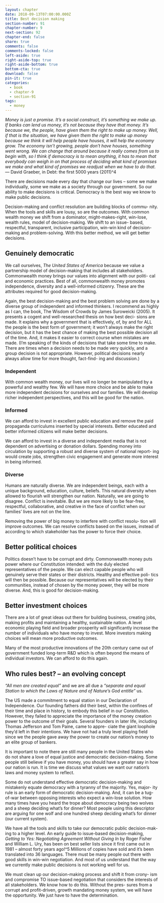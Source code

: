 ```yaml
---
layout: chapter
date: 2018-09-13T07:00:00.000Z
title: Best decision making
section-number: 91
chapter-number: 9
next-section: 92
chapter-end: false
share: true
comments: false
comments-locked: false
left-aside: true
right-aside-top: true
right-aside-bottom: true
bottom-cta: true
download: false
pin-it: true
categories:
  - book
  - chapter-9
  - section-91
tags:
  - money
---
```

_Money is just a promise. It’s a social construct, it’s something we make up. If
banks can lend us money, it’s not because they have that money. It’s because
we, the people, have given them the right to make up money. Well, if that
is the situation, we have given them the right to make up money because
we think it will help people have houses, it will help the economy grow. The
economy isn’t growing, people don’t have houses, something went wrong.
We can change that around because it really comes from us to begin with,
so I think if democracy is to mean anything, it has to mean that everybody
can weigh in on that process of deciding what kind of promises we make
and what kind of promises we readjust when we have to do that._  
— David Graeber, in Debt: the first 5000 years (2011)^4

There are decisions made every day that change our lives – some we
make individually, some we make as a society through our government.
So our ability to make decisions is critical. Democracy is the best way
we know to make public decisions.

Decision-making and conflict resolution are building blocks of commu-
nity. When the tools and skills are lousy, so are the outcomes. With
common wealth money we shift from a dominator, might-makes-right,
win-lose, wealth rules, model of decision-making. We shift to an issue-
based, respectful, transparent, inclusive participation, win-win kind of
decision-making and problem-solving. With this better method, we
will get better decisions.

## Genuinely democratic

We call ourselves, _The United States of America_ because we value a
partnership model of decision-making that includes all stakeholders.
Commonwealth money brings our values into alignment with our politi-
cal and economic practices. Best of all, commonwealth money promotes
independence, diversity and a well-informed citizenry. These are the
attributes required for good decision-making.

Again, the best decision-making and the best problem solving are done
by a diverse group of independent and informed thinkers. I recommend
as highly as I can, the book, The Wisdom of Crowds by James Suroweicki
(2005). It presents a cogent and well-researched thesis on how best deci-
sions are made. It explains why a government that is effectively, of, by
and for ALL the people is the best form of government; it won’t always
make the right decision, but it has the best chance of making the best
possible decision all of the time. And, it makes it easier to correct course
when mistakes are made. (I’m speaking of the kinds of decisions that
take some time to make. There are times when a decision needs to be
made very quickly, and a group decision is not appropriate. However,
political decisions nearly always allow time for more thought, fact-find-
ing and discussion.)

### Independent

With common wealth money, our lives will no longer be manipulated
by a powerful and wealthy few. We will have more choice and be able
to make more independent decisions for ourselves and our families. We
will develop richer independent perspectives, and this will be good for
the nation.

### Informed

We can afford to invest in excellent public education and remove the paid
propaganda curriculums inserted by special interests. Better educated
and better informed citizens will make better decisions.

We can afford to invest in a diverse and independent media that is not
dependent on advertising or donation dollars. Spending money into
circulation by supporting a robust and diverse system of national report-
ing would create jobs, strengthen civic engagement and generate more
interest in being informed.

### Diverse

Humans are naturally diverse. We are independent beings, each with a
unique background, education, culture, beliefs. This natural diversity
when allowed to flourish will strengthen our nation. Naturally, we are
going to disagree. Conflict is inevitable. But we are more likely to be
fear-free, respectful, collaborative, and creative in the face of conflict
when our families’ lives are not on the line.

Removing the power of big money to interfere with conflict resolu-
tion will improve outcomes. We can resolve conflicts based on the
issues, instead of according to which stakeholder has the power to force
their choice.

## Better political choices

Politics doesn’t have to be corrupt and dirty. Commonwealth money
puts power where our Constitution intended: with the duly elected
representatives of the people. We can elect capable people who will
genuinely serve their states or their districts. Healthy and effective poli-
tics will then be possible. Because our representatives will be elected by
their communities, instead of chosen by the money power, they will be
more diverse. And, this is good for decision-making.

## Better investment choices

There are a lot of great ideas out there for building business, creating
jobs, making profits and maintaining a healthy, sustainable nation. A
level economic playing field and broader prosperity will significantly
increase the number of individuals who have money to invest. More
investors making choices will mean more productive outcomes.

Many of the most productive innovations of the 20th century came
out of government funded long-term R&D which is often beyond the
means of individual investors. We can afford to do this again.

## Who rules best? – an evolving concept

_“All men are created equal”_ and we are all due a _“separate and equal Station
to which the Laws of Nature and of Nature’s God entitle”_ us.


The US made a commitment to equal station in our Declaration
of Independence. Our founding fathers did their best, within the
confines of their time and place in history, to embody this belief in our
Constitution. However, they failed to appreciate the importance of the
money creation power to the outcome of their goals. Several founders
in later life, including Thomas Jefferson and Tom Paine, came to appre-
ciate the giant loophole they’d left in their intentions. We have not had
a truly level playing field since we the people gave away the power to
create our nation’s money to an elite group of bankers.

It is important to note there are still many people in the United States
who do not share a love of equal justice and democratic decision-making.
Some people still believe if you have money, you should have a greater
say in how our nation is run. It is time we discuss what values we want
our nation’s laws and money system to reflect.

Some do not understand effective democratic decision-making and
mistakenly equate democracy with a tyranny of the majority. Yes, major-
ity rule is an early form of democratic decision-making. And, it can be
a tug-of-war between opposing interests who expect a win-lose solution.
How many times have you heard the trope about democracy being two
wolves and a sheep deciding what’s for dinner? Most people using this
descriptor are arguing for one wolf and one hundred sheep deciding
what’s for dinner (our current system).

We have all the tools and skills to take our democratic public decision-mak-
ing to a higher level. An early guide to issue-based decision-making,
_Getting to Yes: Negotiating Agreement Without Giving In_ by Roger Fisher
and William L. Ury, has been on best seller lists since it first came out
in 1981 – almost forty years ago!^5 Millions of copies have sold and it’s
been translated into 36 languages. There must be many people out there
with good skills in win-win negotiation. And most of us understand that
the way we currently make public decisions is not working well for us.

We must clean up our decision-making process and shift it from crony-
ism and compromise TO issue-based negotiation that considers the
interests of all stakeholders. We know how to do this. Without the pres-
sures from a corrupt and profit-driven, growth mandating money system,
we will have the opportunity. We just have to have the determination.
